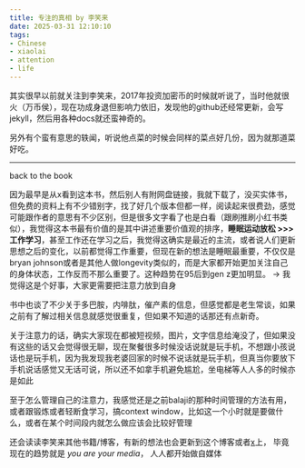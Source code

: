 ```yaml
---
title: 专注的真相 by 李笑来
date: 2025-03-31 12:10:10
tags: 
- Chinese
- xiaolai
- attention
- life
---
```


其实很早以前就关注到李笑来，2017年投资加密币的时候就听说了，当时他就很火（万币侯），现在功成身退但影响力依旧，发现他的github还经常更新，会写jekyll，然后用各种docs就还蛮神奇的。

另外有个蛮有意思的轶闻，听说他点菜的时候会同样的菜点好几份，因为就那道菜好吃。

--- 
 back to the book

 因为最早是从x看到这本书，然后别人有附网盘链接，我就下载了，没买实体书，但免费的资料上有不少错别字，找了好几个版本但都一样，阅读起来很费劲，感觉可能跟作者的意思有不少区别，但是很多文字看了也是白看（跟刷推刷小红书类似），我觉得这本书最有价值的是其中讲述重要价值观的排序，**睡眠运动放松 >>> 工作学习**，甚至工作还在学习之后，我觉得这确实是最近的主流，或者说人们更新思想之后的变化，以前都觉得工作重要，但现在新的想法是睡眠最重要，不仅仅是bryan johnson或者是其他人做longevity类似的，而是大家都开始更加关注自己的身体状态，工作反而不那么重要了。这种趋势在95后到gen z更加明显。 -> 我觉得这是个好事，大家更需要把注意力放到自身

书中也谈了不少关于多巴胺，内啡肽，催产素的信息，但感觉都是老生常谈，如果之前有了解过相关信息就感觉很重复，但如果不知道的话那还有点新奇。

关于注意力的话，确实大家现在都被短视频，图片，文字信息给淹没了，但如果没有这些的话又会觉得很无聊，现在聚餐很多时候没话说就是玩手机，不想跟小孩说话也是玩手机，因为我发现我老婆回家的时候不说话就是玩手机，但真当你要放下手机说话感觉又无话可说，所以还不如拿手机避免尴尬，坐电梯等人人多的时候亦是如此

至于怎么管理自己的注意力，我感觉还是之前balaji的那种时间管理的方法有用，或者跟锻炼或者轻断食学习，搞context window，比如这一个小时就是要做什么，或者在某个时间段内就怎么做应该会比较好管理


还会读读李笑来其他书籍/博客，有新的想法也会更新到这个博客或者[x](https://x.com/dexhunter)上，
毕竟现在的趋势就是 
*you are your media*，
人人都开始做自媒体




